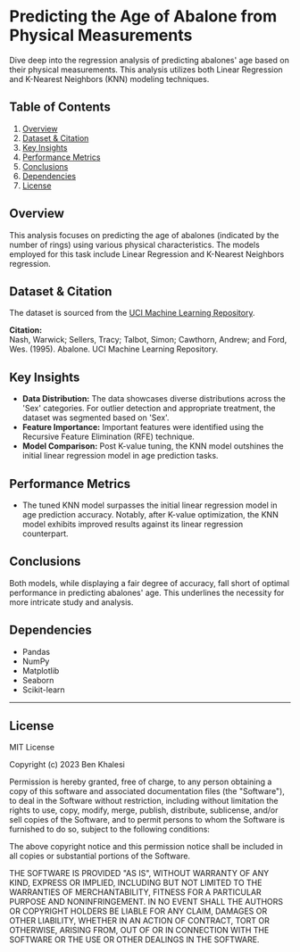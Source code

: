 # Predicting the Age of Abalone from Physical Measurements

Dive deep into the regression analysis of predicting abalones' age based on their physical measurements. This analysis utilizes both Linear Regression and K-Nearest Neighbors (KNN) modeling techniques.

## Table of Contents

1. [Overview](#overview)
2. [Dataset & Citation](#dataset--citation)
3. [Key Insights](#key-insights)
4. [Performance Metrics](#performance-metrics)
5. [Conclusions](#conclusions)
6. [Dependencies](#dependencies)
7. [License](#license)

## Overview

This analysis focuses on predicting the age of abalones (indicated by the number of rings) using various physical characteristics. The models employed for this task include Linear Regression and K-Nearest Neighbors regression.

## Dataset & Citation

The dataset is sourced from the [UCI Machine Learning Repository](https://doi.org/10.24432/C55C7W). 

**Citation:**  
Nash, Warwick; Sellers, Tracy; Talbot, Simon; Cawthorn, Andrew; and Ford, Wes. (1995). Abalone. UCI Machine Learning Repository.

## Key Insights

- **Data Distribution:** The data showcases diverse distributions across the 'Sex' categories. For outlier detection and appropriate treatment, the dataset was segmented based on 'Sex'.
- **Feature Importance:** Important features were identified using the Recursive Feature Elimination (RFE) technique.
- **Model Comparison:** Post K-value tuning, the KNN model outshines the initial linear regression model in age prediction tasks.

## Performance Metrics

- The tuned KNN model surpasses the initial linear regression model in age prediction accuracy. Notably, after K-value optimization, the KNN model exhibits improved results against its linear regression counterpart.

## Conclusions

Both models, while displaying a fair degree of accuracy, fall short of optimal performance in predicting abalones' age. This underlines the necessity for more intricate study and analysis.

## Dependencies

- Pandas
- NumPy
- Matplotlib
- Seaborn
- Scikit-learn

---

## License

MIT License

Copyright (c) 2023 Ben Khalesi

Permission is hereby granted, free of charge, to any person obtaining a copy
of this software and associated documentation files (the "Software"), to deal
in the Software without restriction, including without limitation the rights
to use, copy, modify, merge, publish, distribute, sublicense, and/or sell
copies of the Software, and to permit persons to whom the Software is
furnished to do so, subject to the following conditions:

The above copyright notice and this permission notice shall be included in all
copies or substantial portions of the Software.

THE SOFTWARE IS PROVIDED "AS IS", WITHOUT WARRANTY OF ANY KIND, EXPRESS OR
IMPLIED, INCLUDING BUT NOT LIMITED TO THE WARRANTIES OF MERCHANTABILITY,
FITNESS FOR A PARTICULAR PURPOSE AND NONINFRINGEMENT. IN NO EVENT SHALL THE
AUTHORS OR COPYRIGHT HOLDERS BE LIABLE FOR ANY CLAIM, DAMAGES OR OTHER
LIABILITY, WHETHER IN AN ACTION OF CONTRACT, TORT OR OTHERWISE, ARISING FROM,
OUT OF OR IN CONNECTION WITH THE SOFTWARE OR THE USE OR OTHER DEALINGS IN THE
SOFTWARE.

